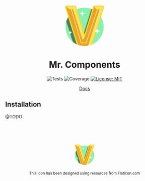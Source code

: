 <div align="center">

![Mr. Components Icon](./docs/.vuepress/public/images/logo%402x.png)

# Mr. Components

![Tests](https://github.com/carlosdevpereira/mr-components/actions/workflows/on-push-master.yml/badge.svg)
![Coverage](https://img.shields.io/codecov/c/github/carlosdevpereira/mr-components?label=Coverage&token=UD340F6YOJ)
[![License: MIT](https://img.shields.io/badge/License-MIT-brightgreen)](https://opensource.org/licenses/MIT)

<a href="https://mr-components.carlosdevpereira.com" target="_blank">Docs</a>

</div>

## Installation

@TODO

<div align="center" style="margin-top: 5rem;">
    
![Mr. Components Icon](./docs/.vuepress/public/images/logo@1x.png)

<small>This icon has been designed using resources from Flaticon.com</small>

</div>
